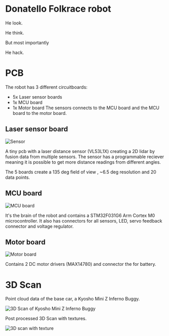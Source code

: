# Donatello Folkrace robot
He look.

He think.

But most importantly

He hack.

# PCB
The robot has 3 different circuitboards:
- 5x Laser sensor boards 
- 1x MCU board
- 1x Motor board
The sensors connects to the MCU board and the MCU board to the motor board.

## Laser sensor board

![Sensor](img/sensor.png)

A tiny pcb with a laser distance sensor (VL53L1X) creating a 2D lidar by fusion data from multiple sensors.
The sensor has a programmable reciever meaning it is possible to get more distance readings from different angles.

The 5 boards create a 135 deg field of view , ~6.5 deg resolution and  20 data points.

## MCU board

![MCU board](img/right.png)

It's the brain of the robot and contains a STM32F031G6 Arm Cortex M0 microcontroller. It also has connectors for all sensors, LED, servo feedback connector and voltage regulator.

## Motor board

![Motor board](img/left.png)

Contains 2 DC motor drivers (MAX14780) and connector the for battery.

# 3D Scan
Point cloud data of the base car, a Kyosho Mini Z Inferno Buggy.

![3D Scan of Kyosho Mini Z Inferno Buggy](img/point-cloud.PNG)
 
 Post processed 3D Scan with textures.

 ![3D scan with texture](img/3d-scan.PNG)


